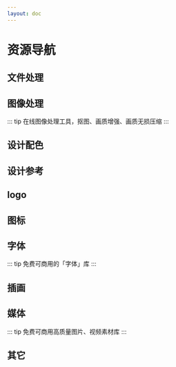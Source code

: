 ```yaml
---
layout: doc
---
```


<script setup>
  import file from '../.vitepress/data/favorites/file.ts'
  import color from '../.vitepress/data/favorites/color.ts'
  import logo from '../.vitepress/data/favorites/logo.ts'
  import design from '../.vitepress/data/favorites/design.ts'
  import icon from '../.vitepress/data/favorites/icon.ts'
  import font from '../.vitepress/data/favorites/font.ts'
  import illustration from '../.vitepress/data/favorites/illustration.ts'
  import media from '../.vitepress/data/favorites/media.ts'
  import image from '../.vitepress/data/favorites/image.ts'
  import other from '../.vitepress/data/favorites/other.ts'
</script>

# 资源导航

## 文件处理

<NavCard :navData=file />

## 图像处理

::: tip
在线图像处理工具，抠图、画质增强、画质无损压缩
:::

<NavCard :navData=image />

## 设计配色

<NavCard :navData=color />

## 设计参考

<NavCard :navData=design />

## logo

<NavCard :navData=logo />

## 图标

<NavCard :navData=icon />

## 字体

::: tip
免费可商用的「字体」库
:::

<NavCard :navData=font />

## 插画

<NavCard :navData=illustration />

## 媒体

::: tip
免费可商用高质量图片、视频素材库
:::

<NavCard :navData=media />

## 其它

<NavCard :navData=other />
